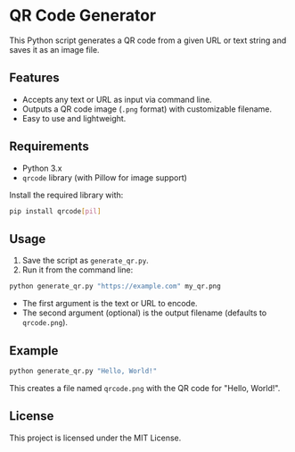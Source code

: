# QR Code Generator

This Python script generates a QR code from a given URL or text string and saves it as an image file.

## Features

- Accepts any text or URL as input via command line.
- Outputs a QR code image (`.png` format) with customizable filename.
- Easy to use and lightweight.

## Requirements

- Python 3.x
- `qrcode` library (with Pillow for image support)

Install the required library with:
```bash
pip install qrcode[pil]
```

## Usage

1. Save the script as `generate_qr.py`.
2. Run it from the command line:

```bash
python generate_qr.py "https://example.com" my_qr.png
```

- The first argument is the text or URL to encode.
- The second argument (optional) is the output filename (defaults to `qrcode.png`).

## Example

```bash
python generate_qr.py "Hello, World!"
```
This creates a file named `qrcode.png` with the QR code for "Hello, World!".

## License

This project is licensed under the MIT License.
